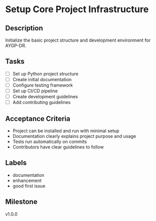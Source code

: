 # Setup Core Project Infrastructure

## Description
Initialize the basic project structure and development environment for AYGP-DR.

## Tasks
- [ ] Set up Python project structure
- [ ] Create initial documentation
- [ ] Configure testing framework
- [ ] Set up CI/CD pipeline
- [ ] Create development guidelines
- [ ] Add contributing guidelines

## Acceptance Criteria
- Project can be installed and run with minimal setup
- Documentation clearly explains project purpose and usage
- Tests run automatically on commits
- Contributors have clear guidelines to follow

## Labels
- documentation
- enhancement
- good first issue

## Milestone
v1.0.0